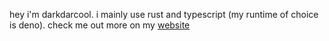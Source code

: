 hey i'm darkdarcool. i mainly use rust and typescript (my runtime of choice is deno). 
check me out more on my [website](https://darkdarcool.tech)
